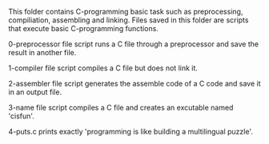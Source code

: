 This folder contains C-programming basic task such as preprocessing, compiliation, assembling and linking. Files saved in this folder are scripts that execute basic C-programming functions.

0-preprocessor file script runs a C file through a preprocessor and save the result in another file.

1-compiler file script compiles a C file but does not link it.

2-assembler file script generates the assemble code of a C code and save it in an output file.

3-name file script compiles a C file and creates an excutable named 'cisfun'.

4-puts.c prints exactly 'programming is like building a multilingual puzzle'.

